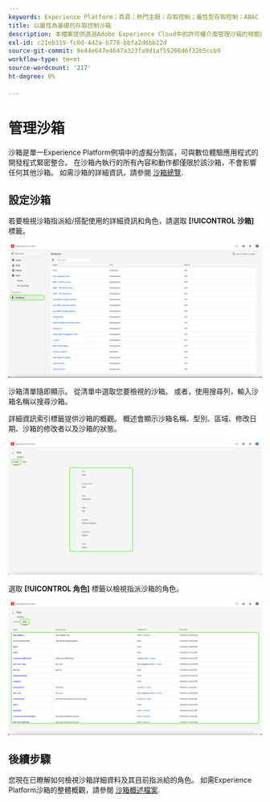 ```yaml
---
keywords: Experience Platform；首頁；熱門主題；存取控制；屬性型存取控制；ABAC
title: 以屬性為基礎的存取控制沙箱
description: 本檔案提供透過Adobe Experience Cloud中的許可權介面管理沙箱的相關資訊
exl-id: c21eb319-fc0d-442a-b778-bbfa2d6bb22d
source-git-commit: 9e44e647e4647a323fa9d1af55266d6f32b5ccb9
workflow-type: tm+mt
source-wordcount: '217'
ht-degree: 0%

---
```


# 管理沙箱

沙箱是單一Experience Platform例項中的虛擬分割區，可與數位體驗應用程式的開發程式緊密整合。 在沙箱內執行的所有內容和動作都僅限於該沙箱，不會影響任何其他沙箱。 如需沙箱的詳細資訊，請參閱 [沙箱總覽](../../../sandboxes/home.md).

## 設定沙箱

若要檢視沙箱指派給/搭配使用的詳細資訊和角色，請選取 **[!UICONTROL 沙箱]** 標籤。

![flac-sandboxes-tab](../../images/flac-ui/flac-sandboxes-tab.png)

沙箱清單隨即顯示。 從清單中選取您要檢視的沙箱。 或者，使用搜尋列，輸入沙箱名稱以搜尋沙箱。

詳細資訊索引標籤提供沙箱的概觀。 概述會顯示沙箱名稱、型別、區域、修改日期、沙箱的修改者以及沙箱的狀態。

![flac-sandboxes-details](../../images/flac-ui/flac-sandboxes-details.png)

選取 **[!UICONTROL 角色]** 標籤以檢視指派沙箱的角色。

![flac-sandboxes-roles](../../images/flac-ui/flac-sandboxes-roles.png)

## 後續步驟

您現在已瞭解如何檢視沙箱詳細資料及其目前指派給的角色。 如需Experience Platform沙箱的整體概觀，請參閱 [沙箱概述檔案](../../sanboxes/../ui/overview.md).

